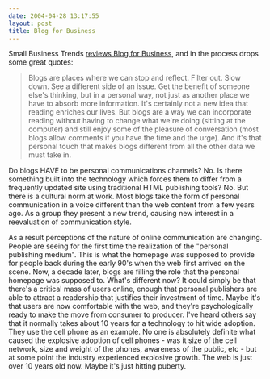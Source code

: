 ```yaml
---
date: 2004-04-28 13:17:55
layout: post
title: Blog for Business
---
```


Small Business Trends [reviews Blog for Business](http://www.smallbusinesses.blogspot.com/archives/2004_04_01_smallbusinesses_archive.html#108294960642999951), and in the process drops some great quotes:

> Blogs are places where we can stop and reflect. Filter out. Slow down. See a different side of an issue. Get the benefit of someone else's thinking, but in a personal way, not just as another place we have to absorb more information. It's certainly not a new idea that reading enriches our lives. But blogs are a way we can incorporate reading without having to change what we're doing (sitting at the computer) and still enjoy some of the pleasure of conversation (most blogs allow comments if you have the time and the urge). And it's that personal touch that makes blogs different from all the other data we must take in.

Do blogs HAVE to be personal communications channels? No. Is there something built into the technology which forces them to differ from a frequently updated site using traditional HTML publishing tools? No. But there is a cultural norm at work. Most blogs take the form of personal communication in a voice different than the web content from a few years ago. As a group they present a new trend, causing new interest in a reevaluation of communication style.

As a result perceptions of the nature of online communication are changing. People are seeing for the first time the realization of the "personal publishing medium". This is what the homepage was supposed to provide for people back during the early 90's when the web first arrived on the scene. Now, a decade later, blogs are filling the role that the personal homepage was supposed to. What's different now? It could simply be that there's a critical mass of users online, enough that personal publishers are able to attract a readership that justifies their investment of time. Maybe it's that users are now comfortable with the web, and they're psychologically ready to make the move from consumer to producer. I've heard others say that it normally takes about 10 years for a technology to hit wide adoption. They use the cell phone as an example. No one is absolutely definite what caused the explosive adoption of cell phones - was it size of the cell network, size and weight of the phones, awareness of the public, etc - but at some point the industry experienced explosive growth. The web is just over 10 years old now. Maybe it's just hitting puberty.
